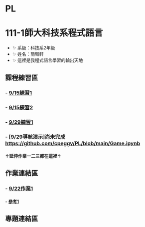 # PL
# 111-1師大科技系程式語言
- ✨ 系級：科技系2年級
- ✨ 姓名：簡珮軒
- ✨ 這裡是我程式語言學習的輸出天地
## 課程練習區
### - [9/15練習1](https://github.com/cpeggy/PL/blob/main/Python01.ipynb)
### - [9/15練習2](https://github.com/cpeggy/PL/blob/main/Python02.ipynb)
### - [9/29練習1](https://github.com/cpeggy/PL/blob/main/Practice4.ipynb)
### - [9/29導航演示]尚未完成 https://github.com/cpeggy/PL/blob/main/Game.ipynb
#### ↑延伸作業一二三都在這裡↑
## 作業連結區
### - [9/22作業1](https://github.com/cpeggy/PL/blob/main/Practice3.ipynb)
#### - [參考1](https://ithelp.ithome.com.tw/articles/10186540)
## 專題連結區
